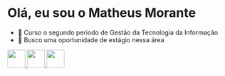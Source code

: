 ###

<h1>Olá, eu sou o Matheus Morante</h1>
<ul>
  <li>📗 Curso o segundo periodo de Gestão da Tecnologia da Informação</li>
  <li>🔭 Busco uma oportunidade de estágio nessa área</li>
</ul>
<div>
  <a href="https://www.linkedin.com/in/matheusmorante/" >
    <img src="https://img.icons8.com/color/344/linkedin-circled--v1.png" style="height:40px">
  </a>
  <a href="discordapp.com/users/MatheusMorante#7378">
    <img src="https://img.icons8.com/fluency/344/discord-logo.png" style="height:40px">
  </a>
  <a href="https://api.whatsapp.com/send?phone=5541997493547">
    <img src="https://img.icons8.com/color/344/whatsapp--v1.png" style="height:40px">
  </a>
  
</div>

